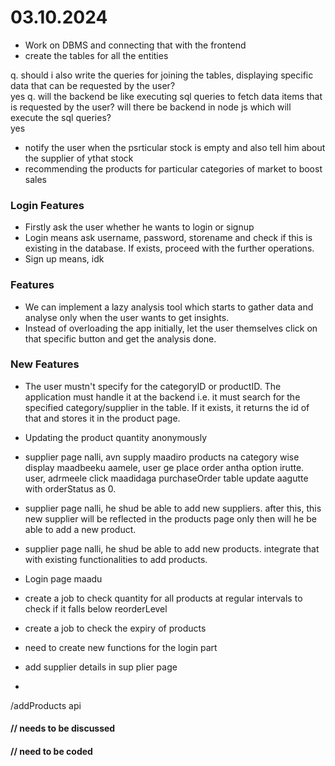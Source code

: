 # 03.10.2024
- Work on DBMS and connecting that with the frontend 
- create the tables for all the entities


q. should i also write the queries for joining the tables, displaying specific data that can be requested by the user?  
yes
q. will the backend be like executing sql queries to fetch data items that is requested by the user? will there be backend in node js which will execute the sql queries?  
yes

- notify the user when the psrticular stock is empty and also tell him about the supplier of ythat stock
- recommending the products for particular categories of market to boost sales

### Login Features
- Firstly ask the user whether he wants to login or signup
- Login means ask username, password, storename and check if this is existing in the database. If exists, proceed with the further operations.
- Sign up means, idk

### Features
- We can implement a lazy analysis tool which starts to gather data and analyse only when the user wants to get insights.
- Instead of overloading the app initially, let the user themselves click on that specific button and get the analysis done.


### New Features
- The user mustn't specify for the categoryID or productID. The application must handle it at the backend i.e.
    it must search for the specified category/supplier in the table. If it exists, it returns the id of that and stores it in the product page.
- Updating the product quantity anonymously
- supplier page nalli, avn supply maadiro products na category wise display maadbeeku aamele, user ge place order antha option irutte. user, adrmeele click maadidaga purchaseOrder table update aagutte with orderStatus as 0.
- supplier page nalli, he shud be able to add new suppliers. after this, this new supplier will be reflected in the products page only then will he be able to add a new product.
- supplier page nalli, he shud be able to add new products. integrate that with existing functionalities to add products. 
- Login page maadu
- create a job to check quantity for all products at regular intervals to check if it falls below reorderLevel
- create a job to check the expiry of products
- need to create new functions for the login part



- add supplier details in sup plier page
- 



/addProducts api


#### // needs to be discussed 
#### // need to be coded